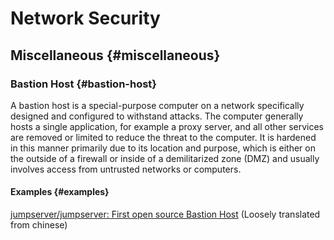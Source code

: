 # Network Security


## Miscellaneous {#miscellaneous}


### Bastion Host {#bastion-host}

A bastion host is a special-purpose computer on a network specifically designed and configured to withstand attacks. The computer generally hosts a single application, for example a proxy server, and all other services are removed or limited to reduce the threat to the computer. It is hardened in this manner primarily due to its location and purpose, which is either on the outside of a firewall or inside of a demilitarized zone (DMZ) and usually involves access from untrusted networks or computers.


#### Examples {#examples}

[jumpserver/jumpserver: First open source Bastion Host](https://github.com/jumpserver/jumpserver) (Loosely translated from chinese)
